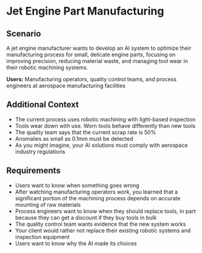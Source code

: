 # Jet Engine Part Manufacturing

## Scenario

A jet engine manufacturer wants to develop an AI system to optimize their manufacturing process for small, delicate engine parts, focusing on improving precision, reducing material waste, and managing tool wear in their robotic machining systems.

**Users:** Manufacturing operators, quality control teams, and process engineers at aerospace manufacturing facilities

## Additional Context

- The current process uses robotic machining with light-based inspection
- Tools wear down with use. Worn tools behave differently than new tools
- The quality team says that the current scrap rate is 50%
- Anomalies as small as 0.1mm must be detected
- As you might imagine, your AI solutions must comply with aerospace industry regulations

## Requirements

- Users want to know when something goes wrong
- After watching manufacturing operators work, you learned that a significant portion of the machining process depends on accurate mounting of raw materials
- Process engineers want to know when they should replace tools, in part because they can get a discount if they buy tools in bulk
- The quality control team wants evidence that the new system works
- Your client would rather not replace their existing robotic systems and inspection equipment
- Users want to know why the AI made its choices
